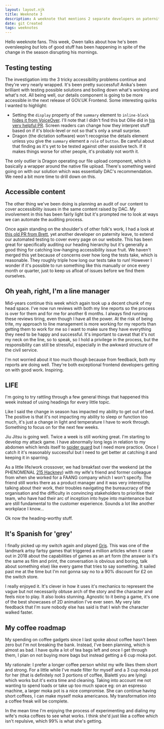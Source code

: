 ```yaml
---
layout: layout.njk
title: Weeknote 3
description: A weeknote that mentions 2 separate developers on paternity leave
date: git Created
tags: weeknotes
---
```


Hello weeknote fans. This week, Owen talks about how he's been oversleeping _but_ lots of good stuff has been happening in spite of the change in the season disrupting his mornings.

## Testing testing

The investigation into the 3 tricky accessibility problems continue and they're very nearly wrapped. It's been pretty successful! Anika's been brilliant with testing possible solutions and boiling down what's working and what's not. All being well, our details component is going to be more accessible in the next release of GOV.UK Frontend. Some interesting quirks I wanted to highlight:

- Setting the `display` property of the `summary` element to `inline-block` [hides it from VoiceOver](https://bugs.webkit.org/show_bug.cgi?id=230408). I'll note that I didn't find this but Ollie did in [his very helpful PR](https://github.com/alphagov/govuk-frontend/pull/5089). Screen readers can change how they interpret stuff based on if it's block-level or not so that's only a small surprise.
- Dragon (the dictation software) won't recognise the details element unless you give the `summary` element a `role` of `button`. Be careful about that finding as it's yet to be tested against other assistive tech. If it makes things worse for other people, it's probably not worth it.

The only outlier is Dragon operating our file upload component, which is basically a wrapper around the native file upload. There's something weird going on with our solution which was essentially DAC's recommendation. We need a bit more time to drill down on this.

## Accessible content

The other thing we've been doing is planning an audit of our content to cover accessibility issues in the same content raised by DAC. My involvement in this has been fairly light but it's prompted me to look at ways we can automate the auditing process.

Once again standing on the shoulder's of other folk's work, I had a look at [this old PR from Brett](https://github.com/alphagov/govuk-design-system/pull/2957), yet another developer on paternity leave, to extend our automated testing to cover every page on our website. This has been great for specifically auditing our heading hierarchy but it's generally a good thing for catching low-hanging accessibility issue fruit. We haven't merged this yet because of concerns over how long the tests take, which is reasonable. They roughly triple how long our tests take to run! However I wonder if it's possible to run something like this manually or once every month or quarter, just to keep us afloat of issues before we find them ourselves.

## Oh yeah, right, I'm a line manager

Mid-years continue this week which again took up a decent chunk of my head space. I've now run reviews with both my line reports so the process is over for them and for me for another 6 months. I always find running these reviews tiring, even though I have all the power. At the risk of being trite, my approach to line management is more working for my reports than getting them to work for me so I want to make sure they have everything they need to be happy and successful. It's important to caveat that it's not my neck on the line, so to speak, so I hold a privilege in the process, but the responsibility can still be stressful, especially in the awkward structure of the civil service. 

I'm not worried about it too much though because from feedback, both my reports are doing well. They're both exceptional frontend developers getting on with good work. Inspiring.

## LIFE

I'm going to try rattling through a few general things that happened this week instead of using headings for every little topic.

Like I said the change in season has impacted my ability to get out of bed. The positive is that it's not impacting my ability to sleep or function too much, it's just a change in light and temperature I have to work through. Something to focus on for the next few weeks.

Jiu Jitsu is going well. Twice a week is still working great. I'm starting to develop my attack game. I have abnormally long legs in relation to my abdomen which lends itself to [spider guard](https://www.bjjheroes.com/featured/the-spider-guard) but I need more practice. Once I catch it it's reasonably successful but I need to get better at catching it and keeping it in sparring.

As a little life/work crossover, we had breakfast over the weekend (at the PHENOMENAL [215 Hackney](https://215hackney.co.uk/)) with my wife's friend and former colleague from when she worked for a FAANG company which I won't specify. The friend still works there as a product manager and it was very interesting talking about their work, their troubles navigating the bureaucracy of the organisation and the difficulty in convincing stakeholders to prioritise their team, who have had their arc of inception into hype into maintenance but are still fundamental to the customer experience. Sounds a lot like another workplace I know...

Ok now the heading-worthy stuff.

## It's Spanish for 'grey'

I finally picked up my switch again and played [Gris](https://nomada.studio/gris-game/). This was one of the landmark artsy fartsy games that triggered a million articles when it came out in 2018 about the capabilities of games as an art form (the answer is it's the same as film and print, the conversation is obvious and boring, talk about something else) like every game that tries to say something. It sailed past me at the time but I'm not gonna say no to a 90% discount for £2 on the switch store.

I really enjoyed it. It's clever in how it uses it's mechanics to represent the vague but not necessarily obtuse arch of the story and the character and feels nice to play. It also looks stunning. Agnostic to it being a game, it's one of the best showcases of 2D animation I've ever seen. My very late feedback that I'm sure nobody else has said is that I wish the character walked faster.

## My coffee roadmap

My spending on coffee gadgets since I last spoke about coffee hasn't been zero but I'm not breaking the bank. Instead, I've been planning, which is almost as bad. I have quite a lot of tea bags left and once I get through them, I plan on not buying more bags but instead getting a 6 cup moka pot.

My rationale: I prefer a longer coffee person whilst my wife likes them short and strong. For a little while I've made filter for myself and a 3 cup moka pot for her (that is definitely not 3 portions of coffee, Bialetti you are lying) which works but it's extra time and cleaning. Taking into account me not wanting to spend loads or take up too much space eg: on an espresso machine, a larger moka pot is a nice compromise. She can continue having short coffees, I can make myself moka americanos. My transformation into a coffee freak will be complete.

In the mean time I'm enjoying the process of experimenting and dialing my wife's moka coffees to see what works. I think she'd just like a coffee which isn't repulsive, which 99% is what she's getting.
